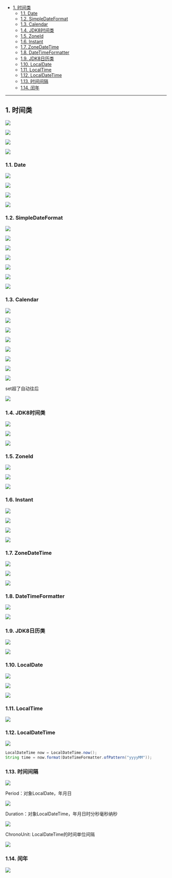 - [1. 时间类](#1-时间类)
  - [1.1. Date](#11-date)
  - [1.2. SimpleDateFormat](#12-simpledateformat)
  - [1.3. Calendar](#13-calendar)
  - [1.4. JDK8时间类](#14-jdk8时间类)
  - [1.5. ZoneId](#15-zoneid)
  - [1.6. Instant](#16-instant)
  - [1.7. ZoneDateTime](#17-zonedatetime)
  - [1.8. DateTimeFormatter](#18-datetimeformatter)
  - [1.9. JDK8日历类](#19-jdk8日历类)
  - [1.10. LocalDate](#110-localdate)
  - [1.11. LocalTime](#111-localtime)
  - [1.12. LocalDateTime](#112-localdatetime)
  - [1.13. 时间间隔](#113-时间间隔)
  - [1.14. 闰年](#114-闰年)


---

## 1. 时间类

![](../../../images/image_id=413788.jpg)

![](../../../images/image_id=413791.jpg)


![](../../../images/image_id=413792.jpg)


![](../../../images/image_id=413794.jpg)

### 1.1. Date

![](../../../images/image_id=413879.jpg)

![](../../../images/image_id=413795.jpg)

![](../../../images/image_id=413796.jpg)

![](../../../images/image_id=413797.jpg)

### 1.2. SimpleDateFormat

![](../../../images/image_id=413798.jpg)

![](../../../images/image_id=413799.jpg)

![](../../../images/image_id=413800.jpg)

![](../../../images/image_id=413801.jpg)

![](../../../images/image_id=413802.jpg)

![](../../../images/image_id=413803.jpg)

![](../../../images/image_id=413804.jpg)

### 1.3. Calendar

![](../../../images/image_id=413807.jpg)

![](../../../images/image_id=413808.jpg)

![](../../../images/image_id=413809.jpg)

![](../../../images/image_id=413810.jpg)

![](../../../images/image_id=413811.jpg)

![](../../../images/image_id=413812.jpg)

![](../../../images/image_id=413814.jpg)

![](../../../images/image_id=413816.jpg)

set超了自动往后

![](../../../images/image_id=413817.jpg)

### 1.4. JDK8时间类

![](../../../images/image_id=413818.jpg)

![](../../../images/image_id=413819.jpg)

![](../../../images/image_id=413820.jpg)

### 1.5. ZoneId

![](../../../images/image_id=413821.jpg)

![](../../../images/image_id=413822.jpg)

![](../../../images/image_id=413826.jpg)

### 1.6. Instant

![](../../../images/image_id=413828.jpg)

![](../../../images/image_id=413832.jpg)

![](../../../images/image_id=413835.jpg)

![](../../../images/image_id=413836.jpg)

### 1.7. ZoneDateTime

![](../../../images/image_id=413837.jpg)

![](../../../images/image_id=413838.jpg)

![](../../../images/image_id=413840.jpg)

### 1.8. DateTimeFormatter

![](../../../images/image_id=413841.jpg)

![](../../../images/image_id=413843.jpg)

### 1.9. JDK8日历类

![](../../../images/image_id=413845.jpg)

![](../../../images/image_id=413846.jpg)

### 1.10. LocalDate

![](../../../images/image_id=413847.jpg)

![](../../../images/image_id=413848.jpg)

![](../../../images/image_id=413849.jpg)

###  1.11. LocalTime

![](../../../images/image_id=413850.jpg)

### 1.12. LocalDateTime

![](../../../images/image_id=413851.jpg)

```java
LocalDateTime now = LocalDateTime.now();
String time = now.format(DateTimeFormatter.ofPattern("yyyyMM"));
```

### 1.13. 时间间隔

![](../../../images/image_id=413852.jpg)

Period：对象LocalDate，年月日

![](../../../images/image_id=413853.jpg)

Duration：对象LocalDateTime，年月日时分秒毫秒纳秒

![](../../../images/image_id=413854.jpg)

ChronoUnit: LocalDateTime的时间单位间隔

![](../../../images/image_id=413855.jpg)

### 1.14. 闰年

![](../../../images/image_id=413880.jpg)
